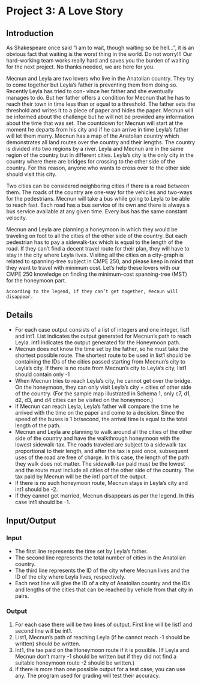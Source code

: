 # Project 3: A Love Story


## Introduction

As Shakespeare once said “i am to wait, though waiting so be hell...”, it is an obvious fact that
waiting is the worst thing in the world. Do not worry!!! Our hard-working team works really
hard and saves you the burden of waiting for the next project. No thanks needed, we are here
for you.

Mecnun and Leyla are two lovers who live in the Anatolian country. They try to come
together but Leyla’s father is preventing them from doing so. Recently Leyla has tried to con-
vince her father and she eventually manages to do. But her father offers a condition for Mecnun
that he has to reach their town in time less than or equal to a threshold. The father sets the
threshold and writes it to a piece of paper and hides the paper. Mecnun will be informed about
the challenge but he will not be provided any information about the time that was set. The
countdown for Mecnun will start at the moment he departs from his city and if he can arrive
in time Leyla’s father will let them marry. Mecnun has a map of the Anatolian country which
demonstrates all land routes over the country and their lengths. The country is divided into
two regions by a river. Leyla and Mecnun are in the same region of the country but in different
cities. Leyla’s city is the only city in the country where there are bridges for crossing to the
other side of the country. For this reason, anyone who wants to cross over to the other side
should visit this city.

Two cities can be considered neighboring cities if there is a road between them. The roads
of the country are one-way for the vehicles and two-ways for the pedestrians. Mecnun will take
a bus while going to Leyla to be able to reach fast. Each road has a bus service of its own
and there is always a bus service available at any given time. Every bus has the same constant
velocity.

Mecnun and Leyla are planning a honeymoon in which they would be traveling on foot to
all the cities of the other side of the country. But each pedestrian has to pay a sidewalk-tax
which is equal to the length of the road. If they can’t find a decent travel route for their plan,
they will have to stay in the city where Leyla lives. Visiting all the cities on a city-graph is
related to spanning-tree subject in CMPE 250, and please keep in mind that they want to
travel with minimum cost. Let’s help these lovers with our CMPE 250 knowledge on finding
the minimum-cost spanning-tree (MST) for the honeymoon part.

```
According to the legend, if they can’t get together, Mecnun will disappear.
```

## Details

- For each case output consists of a list of integers and one integer, list1 and int1. List
    indicates the output generated for Mecnun’s path to reach Leyla. int1 indicates the output
    generated for the Honeymoon path.
- Mecnun does not know the time set by the father, so he must take the shortest possible
    route. The shortest route to be used in list1 should be containing the IDs of the cities
    passed starting from Mecnun’s city to Leyla’s city. If there is no route from Mecnun’s
    city to Leyla’s city, list1 should contain only -1
- When Mecnun tries to reach Leyla’s city, he cannot get over the bridge. On the honeymoon,
    they can only visit Leyla’s city + cities of other side of the country. (For the sample
    map illustrated in Schema 1, only c7, d1, d2, d3, and d4 cities can be visited on the
    honeymoon.)
- If Mecnun can reach Leyla, Leyla’s father will compare the time he arrived with the time
    on the paper and come to a decision. Since the speed of the buses is 1 br/second, the
    arrival time is equal to the total length of the path.
- Mecnun and Leyla are planning to walk around all the cities of the other side of the
    country and have the walkthrough honeymoon with the lowest sidewalk-tax. The roads
    traveled are subject to a sidewalk-tax proportional to their length, and after the tax is
    paid once, subsequent uses of the road are free of charge. In this case, the length of the
    path they walk does not matter. The sidewalk-tax paid must be the lowest and the route
    must include all cities of the other side of the country. The tax paid by Mecnun will be
    the int1 part of the output.
- If there is no such honeymoon route, Mecnun stays in Leyla’s city and int1 should be -2.
- If they cannot get married, Mecnun disappears as per the legend. In this case int1 should
    be -1.

## Input/Output

### Input

- The first line represents the time set by Leyla’s father.
- The second line represents the total number of cities in the Anatolian country.
- The third line represents the ID of the city where Mecnun lives and the ID of the city
    where Leyla lives, respectively.
- Each next line will give the ID of a city of Anatolian country and the IDs and lengths of
    the cities that can be reached by vehicle from that city in pairs.

### Output

1. For each case there will be two lines of output. First line will be list1 and second line will
    be int1.
2. List1, Mecnun’s path of reaching Leyla (if he cannot reach -1 should be written) should
    be written.
3. Int1, the tax paid on the Honeymoon route if it is possible. (If Leyla and Mecnun don’t
    marry -1 should be written but if they did not find a suitable honeymoon route -2 should
    be written.)
4. If there is more than one possible output for a test case, you can use any. The program
    used for grading will test their accuracy.
